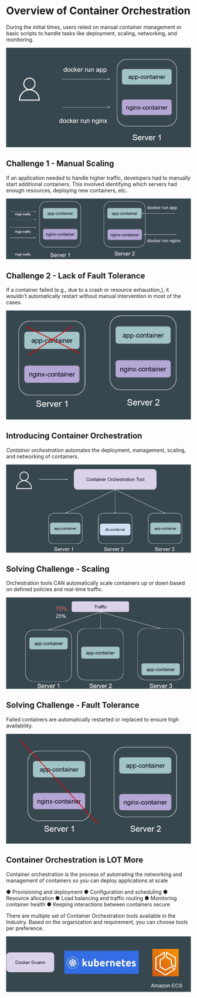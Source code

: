 # Overview of Container Orchestration

During the initial times, users relied on manual container management or basic
scripts to handle tasks like deployment, scaling, networking, and monitoring.

![My Image](images/image1.png)

## Challenge 1 - Manual Scaling

If an application needed to handle higher traffic, developers had to manually
start additional containers.
This involved identifying which servers had enough resources, deploying new
containers, etc.


![My Image](images/image2.png)


## Challenge 2 - Lack of Fault Tolerance

If a container failed (e.g., due to a crash or resource exhaustion,), it wouldn’t
automatically restart without manual intervention in most of the cases.

![My Image](images/image3.png)

## Introducing Container Orchestration

*Container orchestration* automates the deployment, management, scaling, and
networking of containers.

![My Image](images/image4.png)

## Solving Challenge - Scaling

Orchestration tools CAN automatically scale containers up or down based on
defined policies and real-time traffic.

![My Image](images/image5.png)

## Solving Challenge - Fault Tolerance

Failed containers are automatically restarted or replaced to ensure high
availability.

![My Image](images/image6.png)

## Container Orchestration is LOT More

Container orchestration is the process of automating the networking and
management of containers so you can deploy applications at scale

● Provisioning and deployment
● Configuration and scheduling
● Resource allocation
● Load balancing and traffic routing
● Monitoring container health
● Keeping interactions between containers secure

There are multiple set of Container Orchestration tools available in the Industry.
Based on the organization and requirement, you can choose tools per
preference.

![My Image](images/image7.png)